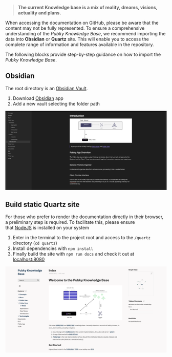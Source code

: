 > **The current Knowledge base is a mix of reality, dreams, visions, actuality and plans.**

When accessing the documentation on GitHub, please be aware that the content may not be fully represented. To ensure a comprehensive understanding of the _Pubky Knowledge Base_, we recommend importing the data into __Obsidian__ or __Quartz__ site. This will enable you to access the complete range of information and features available in the repository.

The following blocks provide step-by-step guidance on how to import the _Pubky Knowledge Base_.
## Obsidian

The root directory is an [Obsidian Vault](https://help.obsidian.md/Getting+started/Create+a+vault#Open+existing+folder).
1. Download [Obsidian](https://obsidian.md/) app
2. Add a new vault selecting the folder path

![obsidian](images/obsidian.png)
## Build static Quartz site

For those who prefer to render the documentation directly in their browser, a preliminary step is required. To facilitate this, please ensure that [NodeJS](https://nodejs.org/en/download/prebuilt-installer) is installed on your system

1. Enter in the terminal to the project root and access to the `/quartz` directory (`cd quartz`)
2. Install dependencies with `npm install`
3. Finally build the site with `npm run docs` and check it out at [localhost:8080](http://localhost:8080/)

![quartz](images/quartz.png)